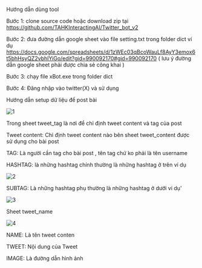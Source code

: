 Hướng dẫn dùng tool

Bước 1: clone source code hoặc download zip tại https://github.com/TAHKInteractingAI/Twitter_bot_v2

Bước 2: đưa đường dẫn google sheet vào file setting.txt trong folder dict ví dụ https://docs.google.com/spreadsheets/d/1zWEc03qBcoWauLf8AyY3emox6t5bhHsyQZ2vbhIYiGo/edit?gid=990092170#gid=990092170 ( lưu ý đường dẫn google sheet phải được chia sẻ công khai )

Bước 3: chạy file xBot.exe trong folder dict

Bước 4: Đăng nhập vào twitter(X) và sử dụng

Hướng dẫn setup dữ liệu để post bài

![1](https://github.com/TAHKInteractingAI/Twitter_bot_v2/assets/92283489/d4126c32-ec99-4450-b575-5f0db8d4ba6d)


Trong sheet tweet_tag là nơi để chỉ định tweet content và tag của post

Tweet content: Chỉ định tweet content nào bên sheet tweet_content được sử dụng cho bài post

TAG: Là người cần tag cho bài post , tên tag chứ ko phải là tên username

HASHTAG: là những hashtag chính thường là những hashtag ở trên ví dụ

![2](https://github.com/TAHKInteractingAI/Twitter_bot_v2/assets/92283489/6ea82307-bea0-48bc-abab-f1176fb68d67)


SUBTAG: Là những hashtag phụ thường là những hashtag ở dưới ví dụ'

![3](https://github.com/TAHKInteractingAI/Twitter_bot_v2/assets/92283489/a6f1c93a-1098-4f5b-b78d-210ef42f21e1)


Sheet tweet_name

![4](https://github.com/TAHKInteractingAI/Twitter_bot_v2/assets/92283489/5aa07372-0753-4024-87e1-adca05a23253)


NAME: Là tên tweet conten

TWEET: Nội dung của Tweet

IMAGE: Là đường dẫn hình ảnh


